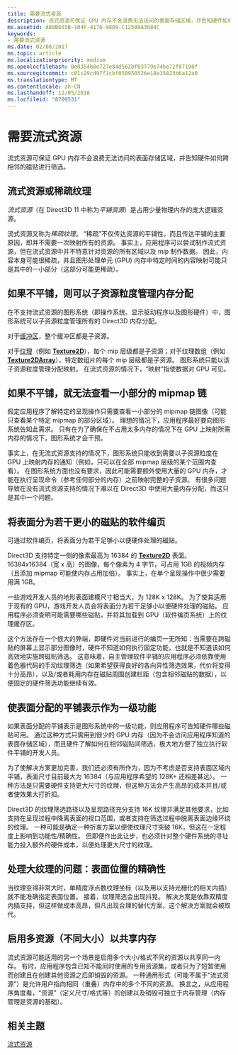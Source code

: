 ```yaml
---
title: 需要流式资源
description: 流式资源可保证 GPU 内存不会浪费无法访问的表面存储区域，并告知硬件如何跨相邻的磁贴进行筛选。
ms.assetid: A88BE65B-104F-4176-9809-C12580A3684C
keywords:
- 需要流式资源
ms.date: 02/08/2017
ms.topic: article
ms.localizationpriority: medium
ms.openlocfilehash: 0e0354b0e727e84d562bf63779e74be72f87198f
ms.sourcegitcommit: c01c29cd97f1cbf050950526e18e15823b6a12a0
ms.translationtype: MT
ms.contentlocale: zh-CN
ms.lasthandoff: 12/05/2018
ms.locfileid: "8709531"
---
```

# <a name="the-need-for-streaming-resources"></a>需要流式资源


流式资源可保证 GPU 内存不会浪费无法访问的表面存储区域，并告知硬件如何跨相邻的磁贴进行筛选。

## <a name="span-idstreamingresourcesorsparsetexturesspanspan-idstreamingresourcesorsparsetexturesspanspan-idstreamingresourcesorsparsetexturesspanstreaming-resources-or-sparse-textures"></a><span id="Streaming_resources_or_sparse_textures"></span><span id="streaming_resources_or_sparse_textures"></span><span id="STREAMING_RESOURCES_OR_SPARSE_TEXTURES"></span>流式资源或稀疏纹理


*流式资源*（在 Direct3D 11 中称为*平铺资源*）是占用少量物理内存的庞大逻辑资源。

流式资源又称为*稀疏纹理*。 “稀疏”不仅传达资源的平铺性，而且传达平铺的主要原因，即并不需要一次映射所有的资源。 事实上，应用程序可以尝试制作流式资源，但在流式资源中并不特意针对资源的所有区域以及 mip 制作数据。 因此，内容本身可能很稀疏，并且图形处理单元 (GPU) 内存中特定时间的内容映射可能只是其中的一小部分（这部分可能更稀疏）。

## <a name="span-idwithouttilingmemoryallocationsaremanagedatsubresourcegranularityspanspan-idwithouttilingmemoryallocationsaremanagedatsubresourcegranularityspanspan-idwithouttilingmemoryallocationsaremanagedatsubresourcegranularityspanwithout-tiling-memory-allocations-are-managed-at-subresource-granularity"></a><span id="Without_tiling__memory_allocations_are_managed_at_subresource_granularity"></span><span id="without_tiling__memory_allocations_are_managed_at_subresource_granularity"></span><span id="WITHOUT_TILING__MEMORY_ALLOCATIONS_ARE_MANAGED_AT_SUBRESOURCE_GRANULARITY"></span>如果不平铺，则可以子资源粒度管理内存分配


在不支持流式资源的图形系统（即操作系统、显示驱动程序以及图形硬件）中，图形系统可以子资源粒度管理所有的 Direct3D 内存分配。

对于[缓冲区](introduction-to-buffers.md)，整个缓冲区都是子资源。

对于[纹理](textures.md)（例如 [**Texture2D**](https://msdn.microsoft.com/library/windows/desktop/ff471525)），每个 mip 层级都是子资源；对于纹理数组（例如  [**Texture2DArray**](https://msdn.microsoft.com/library/windows/desktop/ff471526)），特定数组片的每个 mip 层级都是子资源。 图形系统只能以该子资源粒度管理分配映射。 在流式资源的情况下，“映射”指使数据对 GPU 可见。

## <a name="span-idwithouttilingcantaccessonlyasmallportionofmipmapchainspanspan-idwithouttilingcantaccessonlyasmallportionofmipmapchainspanspan-idwithouttilingcantaccessonlyasmallportionofmipmapchainspanwithout-tiling-cant-access-only-a-small-portion-of-mipmap-chain"></a><span id="Without_tiling__can_t_access_only_a_small_portion_of_mipmap_chain"></span><span id="without_tiling__can_t_access_only_a_small_portion_of_mipmap_chain"></span><span id="WITHOUT_TILING__CAN_T_ACCESS_ONLY_A_SMALL_PORTION_OF_MIPMAP_CHAIN"></span>如果不平铺，就无法查看一小部分的 mipmap 链


假定应用程序了解特定的呈现操作只需要查看一小部分的 mipmap 链图像（可能只查看某个特定 mipmap 的部分区域）。 理想的情况下，应用程序最好要向图形系统告知此需求。 只有在为了确保在不占用太多内存的情况下在 GPU 上映射所需内存的情况下，图形系统才会干预。

事实上，在无流式资源支持的情况下，图形系统只能收到需要以子资源粒度在 GPU 上映射内存的通知（例如，只可以在全部 mipmap 层级的某个范围内查看）。 在图形系统方面也没有要求，因此可能需要额外使用大量的 GPU 内存，才能在执行呈现命令（参考任何部分的内存）之前映射完整的子资源。 有很多问题导致在没有流式资源支持的情况下难以在 Direct3D 中使用大量内存分配，而这只是其中一个问题。

## <a name="span-idsoftwarepagingtobreakthesurfaceintosmallertilesspanspan-idsoftwarepagingtobreakthesurfaceintosmallertilesspanspan-idsoftwarepagingtobreakthesurfaceintosmallertilesspansoftware-paging-to-break-the-surface-into-smaller-tiles"></a><span id="Software_paging_to_break_the_surface_into_smaller_tiles"></span><span id="software_paging_to_break_the_surface_into_smaller_tiles"></span><span id="SOFTWARE_PAGING_TO_BREAK_THE_SURFACE_INTO_SMALLER_TILES"></span>将表面分为若干更小的磁贴的软件编页


可通过软件编页，将表面分为若干足够小以便硬件处理的磁贴。

Direct3D 支持特定一侧的像素最高为 16384 的 [**Texture2D**](https://msdn.microsoft.com/library/windows/desktop/ff471525) 表面。 16384x16384（宽 x 高）的图像，每个像素为 4 字节，可占用 1GB 的视频内存（且添加 mipmap 可能使内存占用加倍）。 事实上，在单个呈现操作中很少需要用满 1GB。

一些游戏开发人员的地形表面建模尺寸相当大，为 128K x 128K。 为了使其适用于现有的 GPU，游戏开发人员会将表面分为若干足够小以便硬件处理的磁贴。 应用程序必须查明可能需要哪些磁贴，并将其加载到 GPU（软件编页系统）上的纹理缓存区。

这个方法存在一个很大的弊端，即硬件对当前进行的编页一无所知：当需要在跨磁贴的屏幕上显示部分图像时，硬件不知道如何执行固定功能，也就是不知道该如何高效地实施跨磁贴筛选。 这意味着，自主管理软件平铺的应用程序必须依靠使用着色器代码的手动纹理筛选（如果希望获得良好的各向异性筛选效果，代价将变得十分高昂），以及/或者耗用内存在磁贴周围创建栏距（包含相邻磁贴的数据），以便固定的硬件筛选功能继续有效。

## <a name="span-idmakingtiledrepresentationofsurfaceallocationsafirst-classfeaturespanspan-idmakingtiledrepresentationofsurfaceallocationsafirst-classfeaturespanspan-idmakingtiledrepresentationofsurfaceallocationsafirst-classfeaturespanmaking-tiled-representation-of-surface-allocations-a-first-class-feature"></a><span id="Making_tiled_representation_of_surface_allocations_a_first-class_feature"></span><span id="making_tiled_representation_of_surface_allocations_a_first-class_feature"></span><span id="MAKING_TILED_REPRESENTATION_OF_SURFACE_ALLOCATIONS_A_FIRST-CLASS_FEATURE"></span>使表面分配的平铺表示作为一级功能


如果表面分配的平铺表示是图形系统中的一级功能，则应用程序可告知硬件哪些磁贴可用。 通过这种方式只需用到很少的 GPU 内存（因为不会访问应用程序知道的表面存储区域），而且硬件了解如何在相邻磁贴间筛选，极大地方便了独立执行软件平铺的开发人员。

为了使解决方案更加完善，我们还必须有所作为，因为不考虑是否支持表面区域内平铺，表面尺寸目前最大为 16384（与应用程序希望的 128K+ 还相差甚远）。 一种方法是只需要硬件支持更大尺寸的纹理，但这种方法会产生高昂的成本并且/或者使效果大打折扣。

Direct3D 的纹理筛选路径以及呈现路径充分支持 16K 纹理并满足其他要求，比如支持在呈现过程中降离表面的视口范围，或者支持在筛选过程中脱离表面边缘环绕的纹理。 一种可能是确定一种折衷方案以便使纹理尺寸突破 16K，但这在一定程度上影响到功能性/精确性。 但即便作出此让步，也必须针对整个硬件系统的寻址能力投入额外的硬件成本，以便处理更大尺寸的纹理。

## <a name="span-idissuewithlargetexturesprecisionforlocationsonsurfacespanspan-idissuewithlargetexturesprecisionforlocationsonsurfacespanspan-idissuewithlargetexturesprecisionforlocationsonsurfacespanissue-with-large-textures-precision-for-locations-on-surface"></a><span id="Issue_with_large_textures__precision_for_locations_on_surface"></span><span id="issue_with_large_textures__precision_for_locations_on_surface"></span><span id="ISSUE_WITH_LARGE_TEXTURES__PRECISION_FOR_LOCATIONS_ON_SURFACE"></span>处理大纹理的问题：表面位置的精确性


当纹理变得非常大时，单精度浮点数纹理坐标（以及用以支持光栅化的相关内插）就不能准确指定表面位置。 接着，纹理筛选会出现抖晃。 解决方案是依靠双精度内插支持，但这样做成本高昂，但凡出现合理的替代方案，这个解决方案就会被取代。

## <a name="span-idenablingmultipleresourcesofdifferentdimensionstosharememoryspanspan-idenablingmultipleresourcesofdifferentdimensionstosharememoryspanspan-idenablingmultipleresourcesofdifferentdimensionstosharememoryspanenabling-multiple-resources-of-different-dimensions-to-share-memory"></a><span id="Enabling_multiple_resources_of_different_dimensions_to_share_memory"></span><span id="enabling_multiple_resources_of_different_dimensions_to_share_memory"></span><span id="ENABLING_MULTIPLE_RESOURCES_OF_DIFFERENT_DIMENSIONS_TO_SHARE_MEMORY"></span>启用多资源（不同大小）以共享内存


流式资源可能适用的另一个场景是启用多个大小/格式不同的资源以共享同一内存。 有时，应用程序包含已知不能同时使用的专用资源集，或者只为了短暂使用而创建且在创建其他资源之后即销毁的资源。 一种通用形式（可能不属于“流式资源”）是允许用户指向相同（重叠）内存中的多个不同的资源。 换言之，从应用程序角度看，“资源”（定义尺寸/格式等）的创建以及销毁可独立于内存管理（内存管理是资源的基础）。

## <a name="span-idrelated-topicsspanrelated-topics"></a><span id="related-topics"></span>相关主题


[流式资源](streaming-resources.md)

 

 




